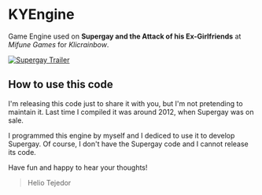 # KYEngine

Game Engine used on **Supergay and the Attack of his Ex-Girlfriends** at *Mifune Games* for *Klicrainbow*.

[![Supergay Trailer](https://img.youtube.com/vi/9Oefkj0M-X4/0.jpg)](https://www.youtube.com/watch?v=9Oefkj0M-X4)

## How to use this code

I'm releasing this code just to share it with you, but I'm not pretending to maintain it. Last time I compiled it was around 2012, when Supergay was on sale.

I programmed this engine by myself and I dediced to use it to develop Supergay. Of course, I don't have the Supergay code and I cannot release its code.

Have fun and happy to hear your thoughts!

> Helio Tejedor